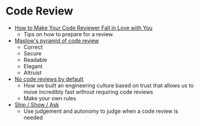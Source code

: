 Code Review
===========


* [How to Make Your Code Reviewer Fall in Love with You](https://mtlynch.io/code-review-love/)
    * Tips on how to prepare for a review.
* [Maslow's pyramid of code review ](http://www.dein.fr/2015-02-18-maslows-pyramid-of-code-review.html)
    * Correct
    * Secure
    * Readable
    * Elegant
    * Altruist
* [No code reviews by default](https://raycast.com/blog/no-code-reviews-by-default/)
    * How we built an engineering culture based on trust that allows us to move incredibly fast without requiring code reviews
    * Make your own rules
* [Ship / Show / Ask](https://martinfowler.com/articles/ship-show-ask.html)
    * Use judgement and autonomy to judge when a code review is needed